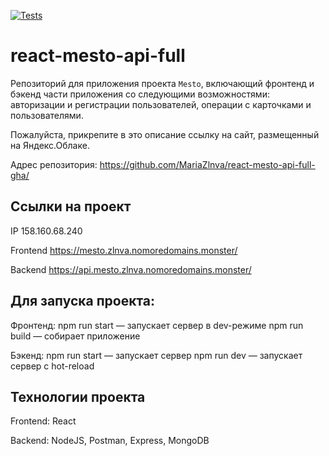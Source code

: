 [![Tests](https://github.com/yandex-praktikum/react-mesto-api-full-gha/actions/workflows/tests.yml/badge.svg)](https://github.com/yandex-praktikum/react-mesto-api-full-gha/actions/workflows/tests.yml)
# react-mesto-api-full
Репозиторий для приложения проекта `Mesto`, включающий фронтенд и бэкенд части приложения со следующими возможностями: авторизации и регистрации пользователей, операции с карточками и пользователями.
  
Пожалуйста, прикрепите в это описание ссылку на сайт, размещенный на Яндекс.Облаке.

Адрес репозитория: https://github.com/MariaZlnva/react-mesto-api-full-gha/

## Ссылки на проект

IP 158.160.68.240

Frontend https://mesto.zlnva.nomoredomains.monster/

Backend https://api.mesto.zlnva.nomoredomains.monster/

## Для запуска проекта:

Фронтенд:
npm run start — запускает сервер в dev-режиме
npm run build — собирает приложение

Бэкенд:
npm run start — запускает сервер
npm run dev — запускает сервер с hot-reload


## Технологии проекта

Frontend: React

Backend: NodeJS, Postman, Express, MongoDB